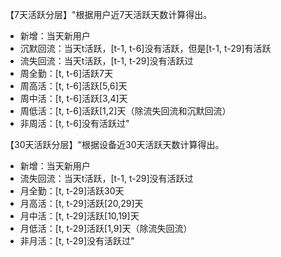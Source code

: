 【7天活跃分层】"根据用户近7天活跃天数计算得出。

- 新增：当天新用户
- 沉默回流：当天t活跃，[t-1, t-6]没有活跃，但是[t-1, t-29]有活跃
- 流失回流：当天t活跃，[t-1, t-29]没有活跃过
- 周全勤：[t, t-6]活跃7天
- 周高活：[t, t-6]活跃[5,6]天
- 周中活：[t, t-6]活跃[3,4]天
- 周低活：[t, t-6]活跃[1,2]天（除流失回流和沉默回流）
- 非周活：[t, t-6]没有活跃过"

【30天活跃分层】"根据设备近30天活跃天数计算得出。

- 新增：当天新用户
- 流失回流：当天t活跃，[t-1, t-29]没有活跃过
- 月全勤：[t, t-29]活跃30天
- 月高活：[t, t-29]活跃[20,29]天
- 月中活：[t, t-29]活跃[10,19]天
- 月低活：[t, t-29]活跃[1,9]天（除流失回流）
- 非月活：[t, t-29]没有活跃过"
